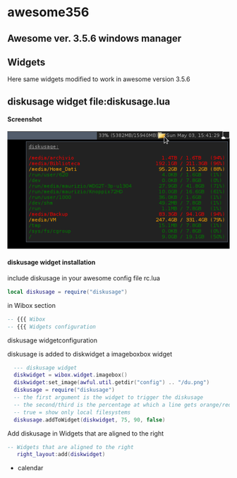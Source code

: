 # awesome356

## Awesome ver. 3.5.6 windows manager

## Widgets 

Here same widgets modified to work in awesome version 3.5.6 

## diskusage widget file:diskusage.lua 
 
#### Screenshot
 ![diskusage ](https://github.com/msiagri/awesome356/blob/master/screenshots/Aw-356-diskusage.png?raw=true "diskusage widget awesome 3.5.6")

#### diskusage widget installation 

include diskusage in your awesome config file rc.lua 

```lua
local diskusage = require("diskusage")
```
in Wibox section 

```lua
-- {{{ Wibox
-- {{{ Widgets configuration
```
diskusage widgetconfiguration

diskusage is added to diskwidget a imageboxbox widget  

```lua
  --- diskusage widget
  diskwidget = wibox.widget.imagebox()
  diskwidget:set_image(awful.util.getdir("config") .. "/du.png")
  diskusage = require("diskusage")
  -- the first argument is the widget to trigger the diskusage
  -- the second/third is the percentage at which a line gets orange/red
  -- true = show only local filesystems
  diskusage.addToWidget(diskwidget, 75, 90, false)
```

Add diskusage in Widgets that are aligned to the right 

```lua
-- Widgets that are aligned to the right
   right_layout:add(diskwidget)
```


- calendar 
